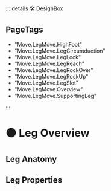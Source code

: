 ::: details 🛠 DesignBox

<h2>PageTags</h2>

- "Move.LegMove.HighFoot"
- "Move.LegMove.LegCircumduction"
- "Move.LegMove.LegLock"
- "Move.LegMove.LegReach"
- "Move.LegMove.LegRockOver"
- "Move.LegMove.LegRockUp"
- "Move.LegMove.LegSlot"
- "Move.LegMove.Overview"
- "Move.LegMove.SupportingLeg"

:::

# 🟠 <move>Leg Overview</move>

## Leg Anatomy

## Leg Properties